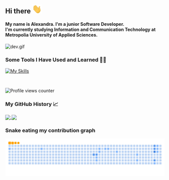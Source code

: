 <!-- [![MasterHead]()](https://sashawouse.io) -->
## Hi there <img alt="hello" width="30" src="https://raw.githubusercontent.com/hussainsam/hussainsam/main/images/Hi.gif" />
#### My name is Alexandra. I'm a junior Software Developer. <br/> I'm currently studying Information and Communication Technology at Metropolia University of Applied Sciences.

 <img alt="dev.gif" width="400" align="center" src="https://user-images.githubusercontent.com/43030856/202234618-e47d4d28-39de-41bb-8bef-f22b5e8e3446.gif" />

<!--  <p align="left"> <b> My name is Alexandra. I'm a junior Software Developer. <br/> I'm currently studying Information and Communication Technology at Metropolia University of Applied Sciences.</b> </p> -->
<!-- ![DeveloperGif](https://user-images.githubusercontent.com/43030856/202234618-e47d4d28-39de-41bb-8bef-f22b5e8e3446.gif) -->

### Some Tools I Have Used and Learned 🧑‍💻

[![My Skills](https://skills.thijs.gg/icons?i=html,css,js,kotlin,swift,flutter,androidstudio,react,nodejs,pug,cs,github,gitlab,git,linux,mysql,sqlite,unity,wordpress,ai,ps,xd,ae,blender,figma&theme=light)](https://skills.thijs.gg)

<br/>

![Profile views counter](https://komarev.com/ghpvc/?username=SashaWouse&&label=My+profile+views&&style=flat&color=brightgreen)

### My GitHub History 📈
<a href="https://github.com/anuraghazra/github-readme-stats">
  <img align="center" height="160" src="https://github-readme-stats.vercel.app/api?username=SashaWouse&show_icons=true&theme=vue" />
</a>
<a href="https://github.com/anuraghazra/convoychat">
  <img align="center" height="160" src="https://github-readme-stats.vercel.app/api/top-langs/?username=SashaWouse&layout=compact&theme=vue" />
</a>

<!-- ### Get in touch with me at   -->

### Snake eating my contribution graph
![snake gif](https://github.com/SashaWouse/SashaWouse/blob/output/github-contribution-grid-snake.gif)

<!--
**SashaWouse/SashaWouse** is a ✨ _special_ ✨ repository because its `README.md` (this file) appears on your GitHub profile.

Here are some ideas to get you started:

- 🔭 I’m currently working on ...
- 🌱 I’m currently learning ...
- 👯 I’m looking to collaborate on ...
- 🤔 I’m looking for help with ...
- 💬 Ask me about ...
- 📫 How to reach me: ...
- 😄 Pronouns: ...
- ⚡ Fun fact: ...
-->

